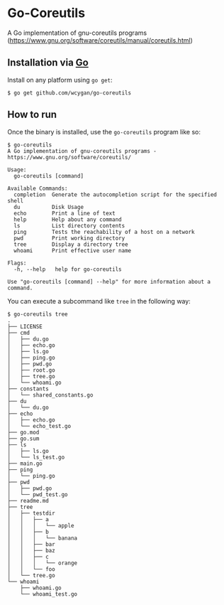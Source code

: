 # Go-Coreutils

A Go implementation of gnu-coreutils programs (https://www.gnu.org/software/coreutils/manual/coreutils.html)

## Installation via [Go](https://go.dev/dl/)

Install on any platform using `go get`:

```
$ go get github.com/wcygan/go-coreutils
```

## How to run

Once the binary is installed, use the `go-coreutils` program like so:

```
$ go-coreutils
A Go implementation of gnu-coreutils programs - https://www.gnu.org/software/coreutils/

Usage:
  go-coreutils [command]

Available Commands:
  completion  Generate the autocompletion script for the specified shell
  du          Disk Usage
  echo        Print a line of text
  help        Help about any command
  ls          List directory contents
  ping        Tests the reachability of a host on a network
  pwd         Print working directory
  tree        Display a directory tree
  whoami      Print effective user name

Flags:
  -h, --help   help for go-coreutils

Use "go-coreutils [command] --help" for more information about a command.
```

You can execute a subcommand like `tree` in the following way:

```
$ go-coreutils tree
.
├── LICENSE
├── cmd
│   ├── du.go
│   ├── echo.go
│   ├── ls.go
│   ├── ping.go
│   ├── pwd.go
│   ├── root.go
│   ├── tree.go
│   └── whoami.go
├── constants
│   └── shared_constants.go
├── du
│   └── du.go
├── echo
│   ├── echo.go
│   └── echo_test.go
├── go.mod
├── go.sum
├── ls
│   ├── ls.go
│   └── ls_test.go
├── main.go
├── ping
│   └── ping.go
├── pwd
│   ├── pwd.go
│   └── pwd_test.go
├── readme.md
├── tree
│   ├── testdir
│   │   ├── a
│   │   │   └── apple
│   │   ├── b
│   │   │   └── banana
│   │   ├── bar
│   │   ├── baz
│   │   ├── c
│   │   │   └── orange
│   │   └── foo
│   └── tree.go
└── whoami
    ├── whoami.go
    └── whoami_test.go
```